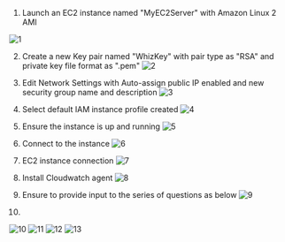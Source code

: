 1. Launch an EC2 instance named "MyEC2Server" with Amazon Linux 2 AMI

![1](https://github.com/prashantlangade306/12weeksawschallenge/assets/57378421/792fc7b6-378e-4272-9e81-90251a929ceb)

2. Create a new Key pair named "WhizKey" with pair type as "RSA" and private key file format as ".pem"
![2](https://github.com/prashantlangade306/12weeksawschallenge/assets/57378421/65047e55-4614-475c-b178-bcfce99e7c5c)

3. Edit Network Settings with Auto-assign public IP enabled and new security group name and description
![3](https://github.com/prashantlangade306/12weeksawschallenge/assets/57378421/67bf467e-7126-4c0c-a0f2-323954d6ad92)

4. Select default IAM instance profile created
![4](https://github.com/prashantlangade306/12weeksawschallenge/assets/57378421/5c543a5f-aedf-4fdb-8a52-07466dc79fad)

5. Ensure the instance is up and running
![5](https://github.com/prashantlangade306/12weeksawschallenge/assets/57378421/d557bbcd-3c64-4761-abbc-5f898bb103ac)

6. Connect to the instance
![6](https://github.com/prashantlangade306/12weeksawschallenge/assets/57378421/3699f78f-281a-4326-b50a-874d4cdb26f6)

7. EC2 instance connection 
![7](https://github.com/prashantlangade306/12weeksawschallenge/assets/57378421/c2290026-880f-4278-b63c-a03dab413c9e)

8. Install Cloudwatch agent
![8](https://github.com/prashantlangade306/12weeksawschallenge/assets/57378421/b55d5f56-f1f1-4957-b8a4-c89b188e769b)

9. Ensure to provide input to the series of questions as below
![9](https://github.com/prashantlangade306/12weeksawschallenge/assets/57378421/daebf0de-b6bb-4683-ae3a-2f2053196a98)

10. 
![10](https://github.com/prashantlangade306/12weeksawschallenge/assets/57378421/dae26f24-9063-476b-b043-73ceb4709260)
![11](https://github.com/prashantlangade306/12weeksawschallenge/assets/57378421/e4e5ba86-6db8-499d-879c-6dbe38cf5b54)
![12](https://github.com/prashantlangade306/12weeksawschallenge/assets/57378421/64bfc5bf-2b65-41a2-90a9-bd1c6afe4329)
![13](https://github.com/prashantlangade306/12weeksawschallenge/assets/57378421/34297a4f-c932-403e-bf8d-1cfd445c96ce)

